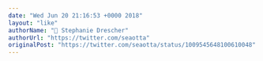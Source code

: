 ```yaml
---
date: "Wed Jun 20 21:16:53 +0000 2018"
layout: "like"
authorName: "🌙 Stephanie Drescher"
authorUrl: "https://twitter.com/seaotta"
originalPost: "https://twitter.com/seaotta/status/1009545648100610048"
---
```

